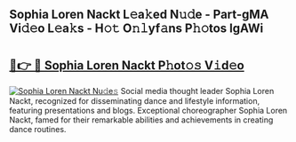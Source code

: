 ## Sophia Loren Nackt L𝚎a𝚔ed N𝚞𝚍e - Part-gMA Vi𝚍𝚎o L𝚎a𝚔s - H𝚘𝚝 O𝚗𝚕yf𝚊ns P𝚑𝚘tos lgAWi

# <h2><a href="http://kf6tmxy.oniu.top/?m=Sophia+Loren+Nackt">🔗👉 🔴 Sophia Loren Nackt P𝚑ot𝚘𝚜 V𝚒d𝚎o</a></h2>

[![Sophia Loren Nackt Nu𝚍e𝚜](https://i.imgur.com/0qMVB7G.gif)](http://kf6tmxy.oniu.top/?m=Sophia+Loren+Nackt)
Social media thought leader Sophia Loren Nackt, recognized for disseminating dance and lifestyle information, featuring presentations and blogs. Exceptional choreographer Sophia Loren Nackt, famed for their remarkable abilities and achievements in creating dance routines.  
